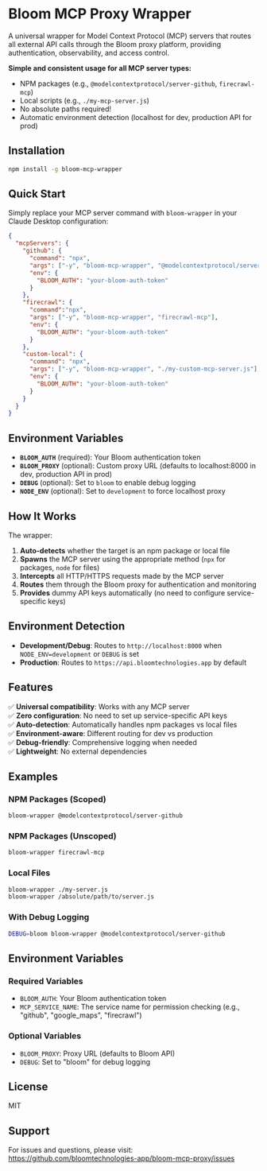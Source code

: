 # Bloom MCP Proxy Wrapper

A universal wrapper for Model Context Protocol (MCP) servers that routes all external API calls through the Bloom proxy platform, providing authentication, observability, and access control.

**Simple and consistent usage for all MCP server types:**
- NPM packages (e.g., `@modelcontextprotocol/server-github`, `firecrawl-mcp`)
- Local scripts (e.g., `./my-mcp-server.js`)
- No absolute paths required!
- Automatic environment detection (localhost for dev, production API for prod)

## Installation

```bash
npm install -g bloom-mcp-wrapper
```

## Quick Start

Simply replace your MCP server command with `bloom-wrapper` in your Claude Desktop configuration:

```json
{
  "mcpServers": {
    "github": {
      "command": "npx",
      "args": ["-y", "bloom-mcp-wrapper", "@modelcontextprotocol/server-github"],
      "env": {
        "BLOOM_AUTH": "your-bloom-auth-token"
      }
    },
    "firecrawl": {
      "command":"npx",
      "args": ["-y", "bloom-mcp-wrapper", "firecrawl-mcp"],
      "env": {
        "BLOOM_AUTH": "your-bloom-auth-token"
      }
    },
    "custom-local": {
      "command": "npx",
      "args": ["-y", "bloom-mcp-wrapper", "./my-custom-mcp-server.js"],
      "env": {
        "BLOOM_AUTH": "your-bloom-auth-token"
      }
    }
  }
}
```

## Environment Variables

- **`BLOOM_AUTH`** (required): Your Bloom authentication token
- **`BLOOM_PROXY`** (optional): Custom proxy URL (defaults to localhost:8000 in dev, production API in prod)
- **`DEBUG`** (optional): Set to `bloom` to enable debug logging
- **`NODE_ENV`** (optional): Set to `development` to force localhost proxy

## How It Works

The wrapper:
1. **Auto-detects** whether the target is an npm package or local file
2. **Spawns** the MCP server using the appropriate method (`npx` for packages, `node` for files)
3. **Intercepts** all HTTP/HTTPS requests made by the MCP server
4. **Routes** them through the Bloom proxy for authentication and monitoring
5. **Provides** dummy API keys automatically (no need to configure service-specific keys)

## Environment Detection

- **Development/Debug**: Routes to `http://localhost:8000` when `NODE_ENV=development` or `DEBUG` is set
- **Production**: Routes to `https://api.bloomtechnologies.app` by default

## Features

✅ **Universal compatibility**: Works with any MCP server  
✅ **Zero configuration**: No need to set up service-specific API keys  
✅ **Auto-detection**: Automatically handles npm packages vs local files  
✅ **Environment-aware**: Different routing for dev vs production  
✅ **Debug-friendly**: Comprehensive logging when needed  
✅ **Lightweight**: No external dependencies  

## Examples

### NPM Packages (Scoped)
```bash
bloom-wrapper @modelcontextprotocol/server-github
```

### NPM Packages (Unscoped)  
```bash
bloom-wrapper firecrawl-mcp
```

### Local Files
```bash
bloom-wrapper ./my-server.js
bloom-wrapper /absolute/path/to/server.js
```

### With Debug Logging
```bash
DEBUG=bloom bloom-wrapper @modelcontextprotocol/server-github
```

## Environment Variables

### Required Variables
- `BLOOM_AUTH`: Your Bloom authentication token
- `MCP_SERVICE_NAME`: The service name for permission checking (e.g., "github", "google_maps", "firecrawl")

### Optional Variables
- `BLOOM_PROXY`: Proxy URL (defaults to Bloom API)
- `DEBUG`: Set to "bloom" for debug logging

## License

MIT

## Support

For issues and questions, please visit: https://github.com/bloomtechnologies-app/bloom-mcp-proxy/issues
